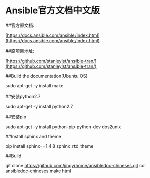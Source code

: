 # Ansible官方文档中文版

##官方原文档:

[https://docs.ansible.com/ansible/index.html](https://docs.ansible.com/ansible/index.html)

##原项目地址:

[https://github.com/stanleylst/ansible-tran/](https://github.com/stanleylst/ansible-tran/)

##Build the documentation(Ubuntu OS)

sudo apt-get -y install make

##安装python2.7

sudo apt-get -y install python2.7

##安装pip

sudo apt-get -y install python-pip python-dev dos2unix

##Install sphinx and theme

pip install sphinx==1.4.8 sphinx_rtd_theme

##Build

git clone https://github.com/jingyihome/ansibledoc-chineses.git
cd ansibledoc-chineses
make html
